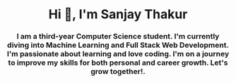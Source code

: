 
<h1 align="center">Hi 👋, I'm Sanjay Thakur</h1>
<h3 align="center">I am a third-year Computer Science student. I'm currently diving into Machine Learning and Full Stack Web Development. I'm passionate about learning and love coding. I'm on a journey to improve my skills for both personal and career growth. Let's grow together!.<br>
